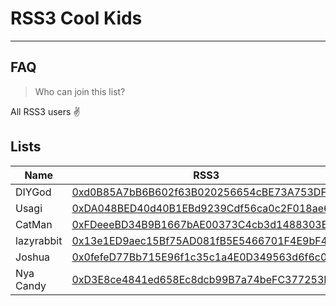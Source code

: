 # RSS3 Cool Kids
---
## FAQ

> Who can join this list?

All RSS3 users ✌️

## Lists

| Name | RSS3 | Intro |
| --   | --  | --   |
|DIYGod|[0xd0B85A7bB6B602f63B020256654cBE73A753DFC4](https://rss3scan.io/address/0xd0B85A7bB6B602f63B020256654cBE73A753DFC4)| --   |
|Usagi|[0xDA048BED40d40B1EBd9239Cdf56ca0c2F018ae65](https://rss3scan.io/address/0xDA048BED40d40B1EBd9239Cdf56ca0c2F018ae65)| --   |
|CatMan| [0xFDeeeBD34B9B1667bAE00373C4cb3d1488303EB4](https://rss3scan.io/address/0xFDeeeBD34B9B1667bAE00373C4cb3d1488303EB4)| --   |
|lazyrabbit|[0x13e1ED9aec15Bf75AD081fB5E5466701F4E9bF4B](https://rss3scan.io/address/0x13e1ED9aec15Bf75AD081fB5E5466701F4E9bF4B)| --   |
|Joshua|[0x0fefeD77Bb715E96f1c35c1a4E0D349563d6f6c0](https://rss3scan.io/address/0x0fefeD77Bb715E96f1c35c1a4E0D349563d6f6c0)| --   |
|Nya Candy|[0xD3E8ce4841ed658Ec8dcb99B7a74beFC377253EA](https://rss3scan.io/address/0xD3E8ce4841ed658Ec8dcb99B7a74beFC377253EA) | Nya~ |
